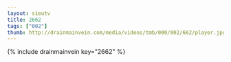 ```yaml
--- 
layout: sieutv
title: 2662
tags: ["002"]
thumb: http://drainmainvein.com/media/videos/tmb/000/002/662/player.jpg
---
```

{% include drainmainvein key="2662" %} 
